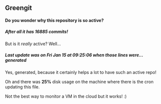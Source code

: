 ## Greengit

#### Do you wonder why this repository is so active?

##### After all it has 16885 commits!

But is it *really* active? Well...

##### Last update was on Fri Jan 15 at 09:25:06 when those lines were... generated

Yes, generated, because it certainly helps a lot to have such an active repo!

Oh and there was **25%** disk usage on the machine
where there is the cron updating this file.

Not the best way to monitor a VM in the cloud but it works! :)
